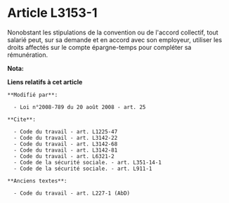 # Article L3153-1

Nonobstant les stipulations de la convention ou de l'accord collectif, tout salarié peut, sur sa demande et en accord avec
son employeur, utiliser les droits affectés sur le compte épargne-temps pour compléter sa rémunération.

**Nota:**



**Liens relatifs à cet article**

	**Modifié par**:

	  - Loi n°2008-789 du 20 août 2008 - art. 25

	**Cite**:

	  - Code du travail - art. L1225-47
	  - Code du travail - art. L3142-22
	  - Code du travail - art. L3142-68
	  - Code du travail - art. L3142-81
	  - Code du travail - art. L6321-2
	  - Code de la sécurité sociale. - art. L351-14-1
	  - Code de la sécurité sociale. - art. L911-1

	**Anciens textes**:

	  - Code du travail - art. L227-1 (AbD)
